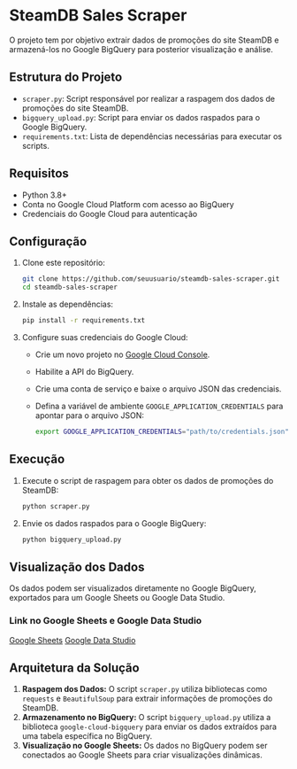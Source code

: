 # SteamDB Sales Scraper

O projeto tem por objetivo extrair dados de promoções do site SteamDB e armazená-los no Google BigQuery para posterior visualização e análise.

## Estrutura do Projeto

- `scraper.py`: Script responsável por realizar a raspagem dos dados de promoções do site SteamDB.
- `bigquery_upload.py`: Script para enviar os dados raspados para o Google BigQuery.
- `requirements.txt`: Lista de dependências necessárias para executar os scripts.

## Requisitos

- Python 3.8+
- Conta no Google Cloud Platform com acesso ao BigQuery
- Credenciais do Google Cloud para autenticação

## Configuração

1. Clone este repositório:

    ```bash
    git clone https://github.com/seuusuario/steamdb-sales-scraper.git
    cd steamdb-sales-scraper
    ```

2. Instale as dependências:

    ```bash
    pip install -r requirements.txt
    ```

3. Configure suas credenciais do Google Cloud:

    - Crie um novo projeto no [Google Cloud Console](https://console.cloud.google.com/).
    - Habilite a API do BigQuery.
    - Crie uma conta de serviço e baixe o arquivo JSON das credenciais.
    - Defina a variável de ambiente `GOOGLE_APPLICATION_CREDENTIALS` para apontar para o arquivo JSON:

      ```bash
      export GOOGLE_APPLICATION_CREDENTIALS="path/to/credentials.json"
      ```

## Execução

1. Execute o script de raspagem para obter os dados de promoções do SteamDB:

    ```bash
    python scraper.py
    ```

2. Envie os dados raspados para o Google BigQuery:

    ```bash
    python bigquery_upload.py
    ```

## Visualização dos Dados

Os dados podem ser visualizados diretamente no Google BigQuery, exportados para um Google Sheets ou Google Data Studio.

### Link no Google Sheets e Google Data Studio

[Google Sheets](https://docs.google.com/spreadsheets/d/e/2PACX-1vSA7wehUbLUoav79bJbNoSRczZiDtufYtRlomfQjvWTqO5xZ_0NNh6HpHEWUZdeNhm3vdGwAub1hMck/pubhtml)
[Google Data Studio](https://lookerstudio.google.com/reporting/7c18a400-aa79-46a2-afdc-f96b35fc63da)

## Arquitetura da Solução

1. **Raspagem dos Dados:** O script `scraper.py` utiliza bibliotecas como `requests` e `BeautifulSoup` para extrair informações de promoções do SteamDB.
2. **Armazenamento no BigQuery:** O script `bigquery_upload.py` utiliza a biblioteca `google-cloud-bigquery` para enviar os dados extraídos para uma tabela específica no BigQuery.
3. **Visualização no Google Sheets:** Os dados no BigQuery podem ser conectados ao Google Sheets para criar visualizações dinâmicas.
